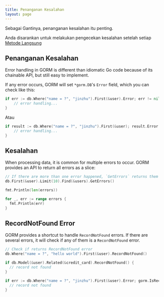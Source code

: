 ```yaml
---
title: Penanganan Kesalahan
layout: page
---
```

Sebagai Gantinya, penanganan kesalahan itu penting.

Anda disarankan untuk melakukan pengecekan kesalahan setelah setiap [Metode Langsung](/docs/method_chaining.html#Immediate-Methods)

## Penanganan Kesalahan

Error handling in GORM is different than idiomatic Go code because of its chainable API, but still easy to implement.

If any error occurs, GORM will set `*gorm.DB`'s `Error` field, which you can check like this:

```go
if err := db.Where("name = ?", "jinzhu").First(&user).Error; err != nil {
    // error handling...
}
```

Atau

```go
if result := db.Where("name = ?", "jinzhu").First(&user); result.Error != nil {
    // error handling...
}
```

## Kesalahan

When processing data, it is common for multiple errors to occur. GORM provides an API to return all errors as a slice:

```go
// If there are more than one error happened, `GetErrors` returns them as `[]error`
db.First(&user).Limit(10).Find(&users).GetErrors()

fmt.Println(len(errors))

for _, err := range errors {
  fmt.Println(err)
}
```

## RecordNotFound Error

GORM provides a shortcut to handle `RecordNotFound` errors. If there are several errors, it will check if any of them is a `RecordNotFound` error.

```go
// Check if returns RecordNotFound error
db.Where("name = ?", "hello world").First(&user).RecordNotFound()

if db.Model(&user).Related(&credit_card).RecordNotFound() {
  // record not found
}

if err := db.Where("name = ?", "jinzhu").First(&user).Error; gorm.IsRecordNotFoundError(err) {
  // record not found
}
```